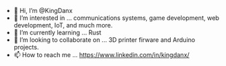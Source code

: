 - 👋 Hi, I’m @KingDanx
- 👀 I’m interested in ... communications systems, game development, web development, IoT, and much more.
- 🌱 I’m currently learning ... Rust
- 💞️ I’m looking to collaborate on ... 3D printer firware and Arduino projects.
- 📫 How to reach me ... https://www.linkedin.com/in/kingdanx/

<!---
KingDanx/KingDanx is a ✨ special ✨ repository because its `README.md` (this file) appears on your GitHub profile.
You can click the Preview link to take a look at your changes.
--->
